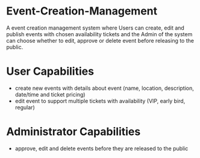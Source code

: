# Event-Creation-Management
A event creation management system where Users can create, edit and publish events with chosen availability tickets and the Admin of the system can choose whether to edit, approve or delete event before releasing to the public.

# User Capabilities
* create new events with details about event (name, location, description, date/time and ticket pricing)
* edit event to support multiple tickets with availability (VIP, early bird, regular)

# Administrator Capabilities
* approve, edit and delete events before they are released to the public 
